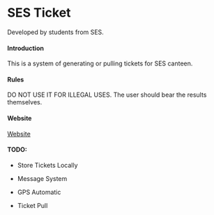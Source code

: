# SES Ticket

Developed by students from SES.

#### Introduction

This is a system of generating or pulling tickets for SES canteen.

#### Rules

DO NOT USE IT FOR ILLEGAL USES. The user should bear the results themselves.

#### Website

[Website](https://ses-1987.gitee.io/sesticket)

#### TODO:

- Store Tickets Locally

- Message System

- GPS Automatic

- Ticket Pull